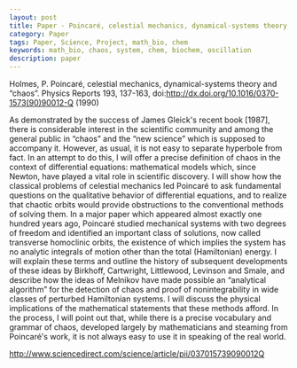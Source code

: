 ```yaml
---
layout: post
title: Paper - Poincaré, celestial mechanics, dynamical-systems theory and “chaos”
category: Paper
tags: Paper, Science, Project, math_bio, chem
keywords: math_bio, chaos, system, chem, biochem, oscillation
description: paper
---
```


Holmes, P. Poincaré, celestial mechanics, dynamical-systems theory and “chaos”. Physics Reports 193, 137-163, doi:http://dx.doi.org/10.1016/0370-1573(90)90012-Q (1990)

As demonstrated by the success of James Gleick's recent book [1987], there is considerable interest in the scientific community and among the general public in “chaos” and the “new science” which is supposed to accompany it. However, as usual, it is not easy to separate hyperbole from fact. In an attempt to do this, I will offer a precise definition of chaos in the context of differential equations: mathematical models which, since Newton, have played a vital role in scientific discovery. I will show how the classical problems of celestial mechanics led Poincaré to ask fundamental questions on the qualitative behavior of differential equations, and to realize that chaotic orbits would provide obstructions to the conventional methods of solving them. In a major paper which appeared almost exactly one hundred years ago, Poincaré studied mechanical systems with two degrees of freedom and identified an important class of solutions, now called transverse homoclinic orbits, the existence of which implies the system has no analytic integrals of motion other than the total (Hamiltonian) energy. I will explain these terms and outline the history of subsequent developments of these ideas by Birkhoff, Cartwright, Littlewood, Levinson and Smale, and describe how the ideas of Melnikov have made possible an “analytical algorithm” for the detection of chaos and proof of nonintegrability in wide classes of perturbed Hamiltonian systems. I will discuss the physical implications of the mathematical statements that these methods afford. In the process, I will point out that, while there is a precise vocabulary and grammar of chaos, developed largely by mathematicians and steaming from Poincaré's work, it is not always easy to use it in speaking of the real world.

<http://www.sciencedirect.com/science/article/pii/037015739090012Q>
